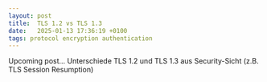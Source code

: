 ```yaml
---
layout: post
title:  TLS 1.2 vs TLS 1.3
date:   2025-01-13 17:36:19 +0100
tags: protocol encryption authentication
---
```

Upcoming post... Unterschiede TLS 1.2 und TLS 1.3 aus Security-Sicht (z.B. TLS Session Resumption)

